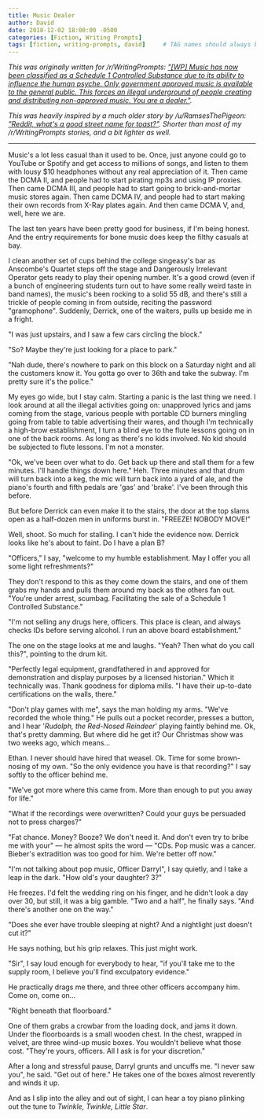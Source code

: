 ```yaml
---
title: Music Dealer
author: David
date: 2018-12-02 18:00:00 -0500
categories: [Fiction, Writing Prompts]
tags: [fiction, writing-prompts, david]     # TAG names should always be lowercase
---
```


<div style="display:none;">From /r/WritingPrompts, a story from a future where music is a Schedule 1 Controlled Substance due to its profound ability to influence human behavior.  The law is very clear, but enforcement varies.</div>

*This was originally written for /r/WritingPrompts: ["[WP] Music has now been classified as a Schedule 1 Controlled Substance due to its ability to influence the human psyche. Only government approved music is available to the general public. This forces an illegal underground of people creating and distributing non-approved music. You are a dealer."](https://old.reddit.com/r/WritingPrompts/comments/a2gj9h/wp_music_has_now_been_classified_as_a_schedule_1/).*  

*This was heavily inspired by a much older story by /u/RamsesThePigeon: ["Reddit, what's a good street name for toast?"](https://www.reddit.com/r/AskReddit/comments/3mcbb3/reddit_whats_a_good_street_name_for_toast/cvduomf/?utm_source=reddit&utm_medium=usertext&utm_name=WritingPrompts&utm_content=t1_eayc8y9).  Shorter than most of my /r/WritingPrompts stories, and a bit lighter as well.*

---

Music's a lot less casual than it used to be. Once, just anyone could go to YouTube or Spotify and get access to millions of songs, and listen to them with lousy $10 headphones without any real appreciation of it. Then came the DCMA II, and people had to start pirating mp3s and using IP proxies. Then came DCMA III, and people had to start going to brick-and-mortar music stores again. Then came DCMA IV, and people had to start making their own records from X-Ray plates again. And then came DCMA V, and, well, here we are.

The last ten years have been pretty good for business, if I'm being honest. And the entry requirements for bone music does keep the filthy casuals at bay.

I clean another set of cups behind the college singeasy's bar as Anscombe's Quartet steps off the stage and Dangerously Irrelevant Operator gets ready to play their opening number. It's a good crowd (even if a bunch of engineering students turn out to have some really weird taste in band names), the music's been rocking to a solid 55 dB, and there's still a trickle of people coming in from outside, reciting the password "gramophone". Suddenly, Derrick, one of the waiters, pulls up beside me in a fright.

"I was just upstairs, and I saw a few cars circling the block."

"So? Maybe they're just looking for a place to park."

"Nah dude, there's nowhere to park on this block on a Saturday night and all the customers know it. You gotta go over to 36th and take the subway. I'm pretty sure it's the police."

My eyes go wide, but I stay calm. Starting a panic is the last thing we need. I look around at all the illegal activities going on: unapproved lyrics and jams coming from the stage, various people with portable CD burners mingling going from table to table advertising their wares, and though I'm technically a high-brow establishment, I turn a blind eye to the flute lessons going on in one of the back rooms. As long as there's no kids involved. No kid should be subjected to flute lessons. I'm not a monster.

"Ok, we've been over what to do. Get back up there and stall them for a few minutes. I'll handle things down here." Heh. Three minutes and that drum will turn back into a keg, the mic will turn back into a yard of ale, and the piano's fourth and fifth pedals are 'gas' and 'brake'. I've been through this before.

But before Derrick can even make it to the stairs, the door at the top slams open as a half-dozen men in uniforms burst in. "FREEZE! NOBODY MOVE!"

Well, shoot. So much for stalling. I can't hide the evidence now. Derrick looks like he's about to faint. Do I have a plan B?

"Officers," I say, "welcome to my humble establishment. May I offer you all some light refreshments?"

They don't respond to this as they come down the stairs, and one of them grabs my hands and pulls them around my back as the others fan out. "You're under arrest, scumbag. Facilitating the sale of a Schedule 1 Controlled Substance."

"I'm not selling any drugs here, officers. This place is clean, and always checks IDs before serving alcohol. I run an above board establishment."

The one on the stage looks at me and laughs. "Yeah? Then what do you call this?", pointing to the drum kit.

"Perfectly legal equipment, grandfathered in and approved for demonstration and display purposes by a licensed historian." Which it technically was. Thank goodness for diploma mills. "I have their up-to-date certifications on the walls, there."

"Don't play games with me", says the man holding my arms. "We've recorded the whole thing." He pulls out a pocket recorder, presses a button, and I hear '*Rudolph, the Red-Nosed Reindeer*' playing faintly behind me. Ok, that's pretty damming. But where did he get it? Our Christmas show was two weeks ago, which means...

Ethan. I never should have hired that weasel. Ok. Time for some brown-nosing of my own. "So the only evidence you have is that recording?" I say softly to the officer behind me.

"We've got more where this came from. More than enough to put you away for life."

"What if the recordings were overwritten? Could your guys be persuaded not to press charges?"

"Fat chance. Money? Booze? We don't need it. And don't even try to bribe me with your" — he almost spits the word — "CDs. Pop music was a cancer. Bieber's extradition was too good for him. We're better off now."

"I'm not talking about pop music, Officer Darryl", I say quietly, and I take a leap in the dark. "How old's your daughter? 3?"

He freezes. I'd felt the wedding ring on his finger, and he didn't look a day over 30, but still, it was a big gamble. "Two and a half", he finally says. "And there's another one on the way."

"Does she ever have trouble sleeping at night? And a nightlight just doesn't cut it?"

He says nothing, but his grip relaxes. This just might work.

"Sir", I say loud enough for everybody to hear, "if you'll take me to the supply room, I believe you'll find exculpatory evidence."

He practically drags me there, and three other officers accompany him. Come on, come on...

"Right beneath that floorboard."

One of them grabs a crowbar from the loading dock, and jams it down. Under the floorboards is a small wooden chest. In the chest, wrapped in velvet, are three wind-up music boxes. You wouldn't believe what those cost. "They're yours, officers. All I ask is for your discretion."

After a long and stressful pause, Darryl grunts and uncuffs me. "I never saw you", he said. "Get out of here." He takes one of the boxes almost reverently and winds it up.

And as I slip into the alley and out of sight, I can hear a toy piano plinking out the tune to *Twinkle, Twinkle, Little Star*.
